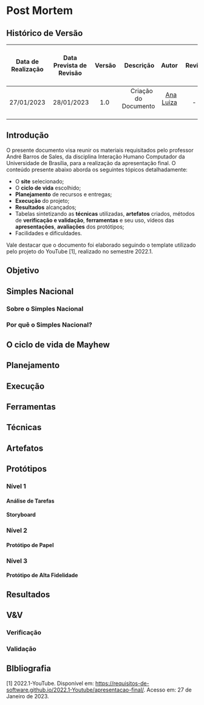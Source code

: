 # Post Mortem

## <a>Histórico de Versão</a>

| Data de Realização | Data Prevista de Revisão | Versão |          Descrição           |                   Autor                    |                    Revisor                    |
| :----------------: | :----------------------: | :----: | :--------------------------: | :----------------------------------------: | :-------------------------------------------: |
|     27/01/2023     |        28/01/2023        |  1.0   |     Criação do Documento     |   [Ana Luiza](https://github.com/AnHoff)   | -   |

## <a>Introdução</a>
O presente documento visa reunir os materiais requisitados pelo professor André Barros de Sales, da disciplina Interação Humano Computador da Universidade de Brasília, para a realização da apresentação final. O conteúdo presente abaixo aborda os seguintes tópicos detalhadamente:

* O **site** selecionado;
* O **ciclo de vida** escolhido;
* **Planejamento** de recursos e entregas;
* **Execução** do projeto;
* **Resultados** alcançados;
* Tabelas sintetizando as **técnicas** utilizadas, **artefatos** criados, métodos de **verificação e validação**, **ferramentas** e seu uso, vídeos das **apresentações**, **avaliações** dos protótipos;
* Facilidades e dificuldades.

Vale destacar que o documento foi elaborado seguindo o template utilizado pelo projeto do YouTube [1], realizado no semestre 2022.1.

## <a>Objetivo</a>



## <a>Simples Nacional</a>
### <a>Sobre o Simples Nacional</a>


### <a>Por quê o Simples Nacional?</a>



## <a>O ciclo de vida de Mayhew</a>



## <a>Planejamento</a>



## <a>Execução</a>



## <a>Ferramentas</a>



## <a>Técnicas</a>



## <a>Artefatos</a>



## <a>Protótipos</a>
### <a>Nível 1</a>
#### <a>Análise de Tarefas</a>


#### <a>Storyboard</a>


### <a>Nível 2</a>
#### <a>Protótipo de Papel</a>


### <a>Nível 3</a>
#### <a>Protótipo de Alta Fidelidade</a>


## <a>Resultados</a>



## <a>V&V</a>
### <a>Verificação</a>



### <a>Validação</a>



## <a>BIbliografia</a>
[1] 2022.1-YouTube. Disponível em: https://requisitos-de-software.github.io/2022.1-Youtube/apresentacao-final/. Acesso em: 27 de Janeiro de 2023.